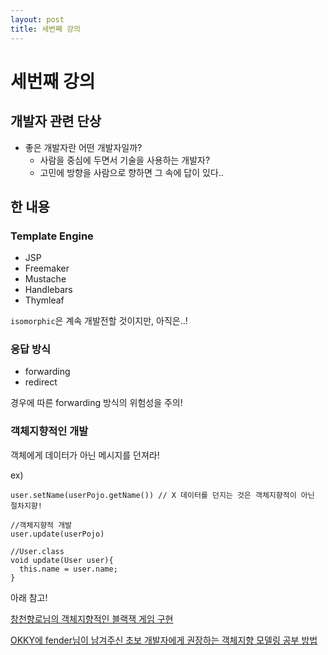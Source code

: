 ```yaml
---
layout: post
title: 세번째 강의
---
```


세번째 강의
===========

개발자 관련 단상
----------------

-	좋은 개발자란 어떤 개발자일까?
	-	사람을 중심에 두면서 기술을 사용하는 개발자?
	-	고민에 방향을 사람으로 향하면 그 속에 답이 있다..

한 내용
-------

### Template Engine

-	JSP
-	Freemaker
-	Mustache
-	Handlebars
-	Thymleaf

`isomorphic`은 계속 개발전할 것이지만, 아직은..!

### 응답 방식

-	forwarding
-	redirect

경우에 따른 forwarding 방식의 위험성을 주의!

### 객체지향적인 개발

객체에게 데이터가 아닌 메시지를 던져라!

ex)

```
user.setName(userPojo.getName()) // X 데이터를 던지는 것은 객체지향적이 아닌 절차지향!

//객체지향적 개발
user.update(userPojo)

//User.class
void update(User user){
  this.name = user.name;
}
```

아래 참고!

[창천향로님의 객체지향적인 블랙잭 게임 구현](http://okky.kr/article/362491)

[OKKY에 fender님이 남겨주신 초보 개발자에게 권장하는 객체지향 모델링 공부 방법](http://okky.kr/article/358197)
